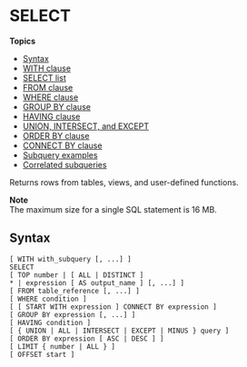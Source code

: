 # SELECT<a name="r_SELECT_synopsis"></a>

**Topics**
+ [Syntax](#r_SELECT_synopsis-synopsis)
+ [WITH clause](r_WITH_clause.md)
+ [SELECT list](r_SELECT_list.md)
+ [FROM clause](r_FROM_clause30.md)
+ [WHERE clause](r_WHERE_clause.md)
+ [GROUP BY clause](r_GROUP_BY_clause.md)
+ [HAVING clause](r_HAVING_clause.md)
+ [UNION, INTERSECT, and EXCEPT](r_UNION.md)
+ [ORDER BY clause](r_ORDER_BY_clause.md)
+ [CONNECT BY clause](r_CONNECT_BY_clause.md)
+ [Subquery examples](r_Subquery_examples.md)
+ [Correlated subqueries](r_correlated_subqueries.md)

Returns rows from tables, views, and user\-defined functions\. 

**Note**  
The maximum size for a single SQL statement is 16 MB\.

## Syntax<a name="r_SELECT_synopsis-synopsis"></a>

```
[ WITH with_subquery [, ...] ]
SELECT
[ TOP number | [ ALL | DISTINCT ]
* | expression [ AS output_name ] [, ...] ]
[ FROM table_reference [, ...] ]
[ WHERE condition ]
[ [ START WITH expression ] CONNECT BY expression ]
[ GROUP BY expression [, ...] ]
[ HAVING condition ]
[ { UNION | ALL | INTERSECT | EXCEPT | MINUS } query ]
[ ORDER BY expression [ ASC | DESC ] ]
[ LIMIT { number | ALL } ]
[ OFFSET start ]
```